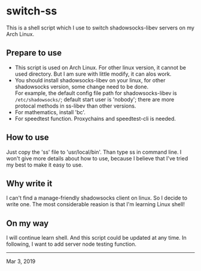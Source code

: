 # switch-ss
This is a shell script which I use to switch shadowsocks-libev servers on my Arch Linux.
## Prepare to use
- This script is used on Arch Linux. For other linux version, it cannot be used directory. But I am sure with little modify, it can alos work.
- You should install shadowsocks-libev on your linux, for other shadowsocks version, some change need to be done.     
For example, the default config file path for shadowsocks-libev is `/etc/shadowsocks/`; default start user is 'nobody'; there are more protocal methods in ss-libev than other versions.
- For mathematics, install 'bc'.
- For speedtest function. Proxychains and speedtest-cli is needed.
## How to use
Just copy the 'ss' file to 'usr/local/bin'. Than type ss in command line. I won't give more details about how to use, because I believe that I've tried my best to make it easy to use.
## Why write it
I can't find a manage-friendly shadowsocks client on linux. So I decide to write one. The most considerable reasion is that I'm learning Linux shell!
## On my way
I will continue learn shell. And this script could be updated at any time. In following, I want to add server node testing function.

--- 
Mar 3, 2019